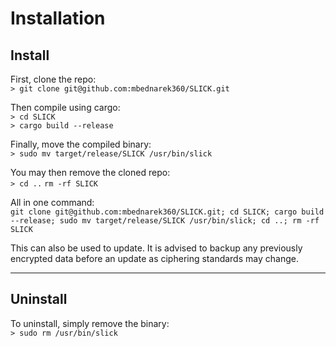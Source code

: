 # Installation

## **Install**

First, clone the repo:  
`> git clone git@github.com:mbednarek360/SLICK.git`

Then compile using cargo:  
`> cd SLICK`  
`> cargo build --release`

Finally, move the compiled binary:  
`> sudo mv target/release/SLICK /usr/bin/slick`

You may then remove the cloned repo:  
`> cd ..`
`rm -rf SLICK`

All in one command:  
`git clone git@github.com:mbednarek360/SLICK.git; cd SLICK; cargo build --release; sudo mv target/release/SLICK /usr/bin/slick; cd ..; rm -rf SLICK`

This can also be used to update. It is advised to backup any previously encrypted data before an update as ciphering standards may change.

---

## **Uninstall**

To uninstall, simply remove the binary:  
`> sudo rm /usr/bin/slick`